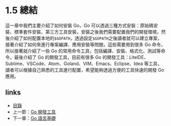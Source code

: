 # 1.5 總結

這一章中我們主要介紹了如何安裝 Go，Go 可以透過三種方式安裝：原始碼安裝、標準套件安裝、第三方工具安裝，安裝之後我們需要配置我們的開發環境，然後介紹了如何配置本地的`$GOPATH`，透過設定`$GOPATH`之後讀者就可以建立專案，接著介紹了如何來進行專案編譯、應用安裝等問題，這些需要用到很多 Go 命令，所以接著就介紹了一些 Go 的常用命令工具，包括編譯、安裝、格式化、測試等命令，最後介紹了 Go 的開發工具，目前有很多 Go 的開發工具：LiteIDE、Sublime、VSCode、Atom、Goland、VIM、Emacs、Eclipse、Idea 等工具，讀者可以根據自己熟悉的工具進行配置，希望能夠透過方便的工具快速的開發 Go 應用。

## links
   * [目錄](<preface.md>)
   * 上一節：[Go 開發工具](<01.4.md>)
   * 下一章：[Go 語言基礎](<02.0.md>)
